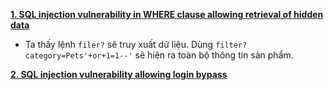 **[1. SQL injection vulnerability in WHERE clause allowing retrieval of hidden data](https://0a6d001204158687c35a814e00590001.web-security-academy.net/)**

- Ta thấy lệnh ```filer?``` sẽ truy xuất dữ liệu. Dùng ```filter?category=Pets'+or+1=1--'``` sẽ hiện ra toàn bộ thông tin sản phẩm.

**[2. 
SQL injection vulnerability allowing login bypass](https://0a2f005e035cd61dc2e61bea0045002e.web-security-academy.net/login)**



**[]()**

**[]()**

**[]()**